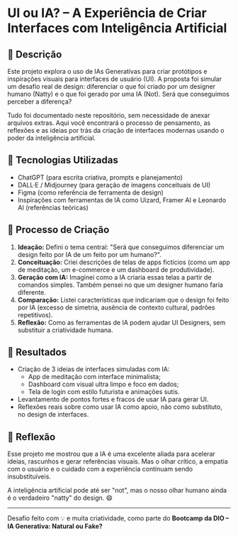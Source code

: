 # UI ou IA? – A Experiência de Criar Interfaces com Inteligência Artificial

## 📒 Descrição

Este projeto explora o uso de IAs Generativas para criar protótipos e inspirações visuais para interfaces de usuário (UI). A proposta foi simular um desafio real de design: diferenciar o que foi criado por um designer humano (Natty) e o que foi gerado por uma IA (Not). Será que conseguimos perceber a diferença?

Tudo foi documentado neste repositório, sem necessidade de anexar arquivos extras. Aqui você encontrará o processo de pensamento, as reflexões e as ideias por trás da criação de interfaces modernas usando o poder da inteligência artificial.

## 🤖 Tecnologias Utilizadas

- ChatGPT (para escrita criativa, prompts e planejamento)
- DALL·E / Midjourney (para geração de imagens conceituais de UI)
- Figma (como referência de ferramenta de design)
- Inspirações com ferramentas de IA como Uizard, Framer AI e Leonardo AI (referências teóricas)

## 🧐 Processo de Criação

1. **Ideação:** Defini o tema central: "Será que conseguimos diferenciar um design feito por IA de um feito por um humano?".
2. **Conceituação:** Criei descrições de telas de apps fictícios (como um app de meditação, um e-commerce e um dashboard de produtividade).
3. **Geração com IA:** Imaginei como a IA criaria essas telas a partir de comandos simples. Também pensei no que um designer humano faria diferente.
4. **Comparação:** Listei características que indicariam que o design foi feito por IA (excesso de simetria, ausência de contexto cultural, padrões repetitivos).
5. **Reflexão:** Como as ferramentas de IA podem ajudar UI Designers, sem substituir a criatividade humana.

## 🚀 Resultados

- Criação de 3 ideias de interfaces simuladas com IA:
  - App de meditação com interface minimalista;
  - Dashboard com visual ultra limpo e foco em dados;
  - Tela de login com estilo futurista e animações sutis.
- Levantamento de pontos fortes e fracos de usar IA para gerar UI.
- Reflexões reais sobre como usar IA como apoio, não como substituto, no design de interfaces.

## 💭 Reflexão

Esse projeto me mostrou que a IA é uma excelente aliada para acelerar ideias, rascunhos e gerar referências visuais. Mas o olhar crítico, a empatia com o usuário e o cuidado com a experiência continuam sendo insubstituíveis.

A inteligência artificial pode até ser "not", mas o nosso olhar humano ainda é o verdadeiro "natty" do design. 😄

---

Desafio feito com 💡 e muita criatividade, como parte do **Bootcamp da DIO – IA Generativa: Natural ou Fake?**
